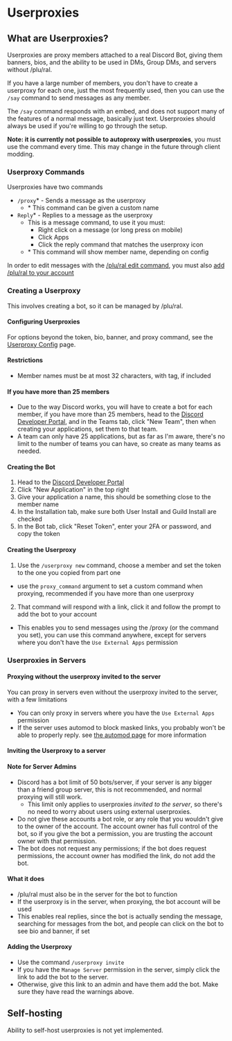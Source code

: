 # Userproxies
## What are Userproxies?

Userproxies are proxy members attached to a real Discord Bot, giving them banners, bios, and the ability to be used in DMs, Group DMs, and servers without /plu/ral.

If you have a large number of members, you don't have to create a userproxy for each one, just the most frequently used, then you can use the `/say` command to send messages as any member.

The `/say` command responds with an embed, and does not support many of the features of a normal message, basically just text. Userproxies should always be used if you're willing to go through the setup.

**Note: it is currently not possible to autoproxy with userproxies**, you must use the command every time.
This may change in the future through client modding.

### Userproxy Commands
Userproxies have two commands
- `/proxy`\* - Sends a message as the userproxy
  - \* This command can be given a custom name
- `Reply`\* - Replies to a message as the userproxy
  - This is a message command, to use it you must:
    - Right click on a message (or long press on mobile)
    - Click Apps
    - Click the reply command that matches the userproxy icon
  - \* This command will show member name, depending on config

In order to edit messages with the [/plu/ral edit command](./command-reference.md#plu-ral-edit), you must also [add /plu/ral to your account](https://discord.com/oauth2/authorize?client_id=1291501048493768784)

### Creating a Userproxy
This involves creating a bot, so it can be managed by /plu/ral.

#### Configuring Userproxies
For options beyond the token, bio, banner, and proxy command, see the [Userproxy Config](/guide/config.md#userproxy-config) page.

#### Restrictions
- Member names must be at most 32 characters, with tag, if included

#### If you have more than 25 members
- Due to the way Discord works, you will have to create a bot for each member, if you have more than 25 members, head to the [Discord Developer Portal](https://discord.com/developers/applications), and in the Teams tab, click "New Team", then when creating your applications, set them to that team.
- A team can only have 25 applications, but as far as I'm aware, there's no limit to the number of teams you can have, so create as many teams as needed.

#### Creating the Bot
1. Head to the [Discord Developer Portal](https://discord.com/developers/applications)
2. Click "New Application" in the top right
3. Give your application a name, this should be something close to the member name
4. In the Installation tab, make sure both User Install and Guild Install are checked
5. In the Bot tab, click "Reset Token", enter your 2FA or password, and copy the token

#### Creating the Userproxy
1. Use the `/userproxy new` command, choose a member and set the token to the one you copied from part one
  - use the `proxy_command` argument to set a custom command when proxying, recommended if you have more than one userproxy
2. That command will respond with a link, click it and follow the prompt to add the bot to your account
  - This enables you to send messages using the /proxy (or the command you set), you can use this command anywhere, except for servers where you don't have the `Use External Apps` permission

### Userproxies in Servers
#### Proxying without the userproxy invited to the server
You can proxy in servers even without the userproxy invited to the server, with a few limitations
- You can only proxy in servers where you have the `Use External Apps` permission
- If the server uses automod to block masked links, you probably won't be able to properly reply. see [the automod page](/server-guide/automod.md) for more information


#### Inviting the Userproxy to a server
#### Note for Server Admins
- Discord has a bot limit of 50 bots/server, if your server is any bigger than a friend group server, this is not recommended, and normal proxying will still work.
  - This limit only applies to userproxies *invited to the server*, so there's no need to worry about users using external userproxies.
- Do not give these accounts a bot role, or any role that you wouldn't give to the owner of the account. The account owner has full control of the bot, so if you give the bot a permission, you are trusting the account owner with that permission.
- The bot does not request any permissions; if the bot does request permissions, the account owner has modified the link, do not add the bot.

#### What it does
- /plu/ral must also be in the server for the bot to function
- If the userproxy is in the server, when proxying, the bot account will be used
- This enables real replies, since the bot is actually sending the message, searching for messages from the bot, and people can click on the bot to see bio and banner, if set

#### Adding the Userproxy
- Use the command `/userproxy invite`
- If you have the `Manage Server` permission in the server, simply click the link to add the bot to the server.
- Otherwise, give this link to an admin and have them add the bot. Make sure they have read the warnings above.

## Self-hosting
Ability to self-host userproxies is not yet implemented.
